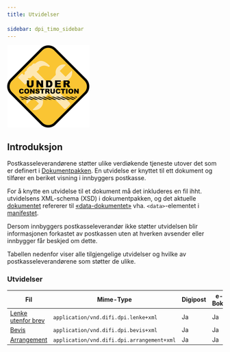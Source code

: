 ```yaml
---
title: Utvidelser

sidebar: dpi_timo_sidebar
---
```


![](/images/dpi/underarbeide.png)

## Introduksjon

Postkasseleverandørene støtter ulike verdiøkende tjeneste utover det som
er definert i [Dokumentpakken](../Dokumentpakke/). En utvidelse er knyttet
til ett dokument og tilfører en beriket visning i innbyggers postkasse.

For å knytte en utvidelse til et dokument må det inkluderes en fil ihht.
utvidelsens XML-schema (XSD) i dokumentpakken, og det aktuelle
[dokumentet](https://difi.github.io/felleslosninger/sdp_dokument.html) refererer til
[«data-dokumentet»](https://difi.github.io/felleslosninger/sdp_dokumentdata.html) vha. `<data>`-elementet
i [manifestet](https://difi.github.io/felleslosninger/sdp_manifest.html).

Dersom innbyggers postkasseleverandør ikke støtter utvidelsen blir
informasjonen forkastet av postkassen uten at hverken avsender eller
innbygger får beskjed om dette.

Tabellen nedenfor viser alle tilgjengelige utvidelser og hvilke av
postkasseleverandørene som støtter de ulike.

### Utvidelser

| Fil     | Mime-Type      | Digipost | e-Boks |
| --- | --- | --- | --- |
| [Lenke utenfor brev](https://difi.github.io/felleslosninger/sdp_lenke.html) | `application/vnd.difi.dpi.lenke+xml`       | Ja       | Ja     |
| [Bevis](https://difi.github.io/felleslosninger/sdp_bevis.html) | `application/vnd.difi.dpi.bevis+xml`       | Ja       | Ja     |
| [Arrangement](https://difi.github.io/felleslosninger/sdp_arrangement.html)  | `application/vnd.difi.dpi.arrangement+xml` | Ja       | Ja     |
